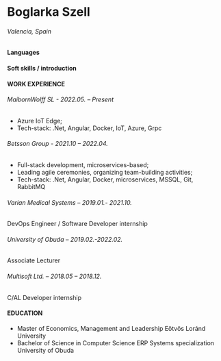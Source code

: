 # Boglarka Szell
###### Valencia, Spain

#### Languages

#### Soft skills / introduction

#### WORK EXPERIENCE 
###### MaibornWolff SL - 2022.05. – Present
- Azure IoT Edge;
- Tech-stack: .Net, Angular, Docker, IoT, Azure, Grpc
###### Betsson Group - 2021.10 – 2022.04.
- Full-stack development, microservices-based; 
- Leading agile ceremonies, organizing team-building activities; 
- Tech-stack: .Net, Angular, Docker, microservices, MSSQL, Git, RabbitMQ 
###### Varian Medical Systems – 2019.01.- 2021.10. 
DevOps Engineer / Software Developer internship
###### University of Obuda – 2019.02.-2022.02. 
Associate Lecturer
###### Multisoft Ltd. – 2018.05 – 2018.12. 
C/AL Developer internship 

#### EDUCATION 
- Master of Economics, Management and Leadership Eötvös Loránd University
- Bachelor of Science in Computer Science ERP Systems specialization University of Obuda
